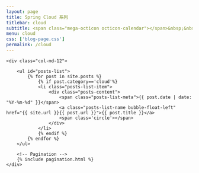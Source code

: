 ```yaml
---
layout: page
title: Spring Cloud 系列
titlebar: cloud
subtitle: <span class="mega-octicon octicon-calendar"></span>&nbsp;&nbsp;专题系列： &nbsp;&nbsp; <a href ="http://blog.itian365.com/archives.html"><font color="#1A0DAB">架构</font></a>&nbsp;&nbsp; <a href ="http://blog.itian365.com/docker.html"><font color="#1E90FF">Docker</font></a>
menu: cloud
css: ['blog-page.css']
permalink: /cloud
---
```


<div class="row">

    <div class="col-md-12">

        <ul id="posts-list">
            {% for post in site.posts %}
                {% if post.category=='cloud'%}
                <li class="posts-list-item">
                    <div class="posts-content">
                        <span class="posts-list-meta">{{ post.date | date: "%Y-%m-%d" }}</span>
                        <a class="posts-list-name bubble-float-left" href="{{ site.url }}{{ post.url }}">{{ post.title }}</a>
                        <span class='circle'></span>
                    </div>
                </li>
                {% endif %}
            {% endfor %}
        </ul> 

        <!-- Pagination -->
        {% include pagination.html %}
    </div>

</div>
<script>
    $(document).ready(function(){

        // Enable bootstrap tooltip
        $("body").tooltip({ selector: '[data-toggle=tooltip]' });

    });
</script>
